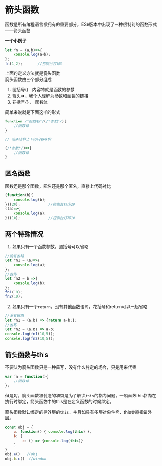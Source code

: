 # 箭头函数
函数是所有编程语言都拥有的重要部分，ES6版本中出现了一种很特别的函数形式——箭头函数

 **一个小例子**
```js
let fn = (a,b)=>{
    console.log(a+b);
};
fn(1,2);       //控制台打印3
```
上面的定义方法就是箭头函数   
箭头函数由三个部分组成
1. 圆括号()，内容物就是函数的参数
2. 箭头=>，我个人理解为参数和函数的链接
3. 花括号{} ， 函数体

简单来说就是下面这样的形式
```js
function /*函数名*/(/*参数*/){
    //函数体
}

// 这条注释上下的内容等价

(/*参数*/)=>{
    //函数体
}
```
## 匿名函数
函数还是那个函数，匿名还是那个匿名，直接上代码对比
```js
(function(b){
    console.log(b);
})(20);             //控制台打印20
((a)=>{
    console.log(a);
})(10);             //控制台打印10
```

## 两个特殊情况
1. 如果只有一个函数参数，圆括号可以省略

```js
//没有省略
let fn1 = (a)=>{
    console.log(a);
};
//省略
let fn2 = b =>{
    console.log(b);
};
fn1(10);
fn2(10);
```
2. 如果只有一个`return`，没有其他函数语句，花括号和return可以一起省略
```js
//没有省略
let fn1 = (a,b) => {return a-b;};
//省略
let fn2 = (a,b) => a-b;
console.log(fn1(10,5));
console.log(fn2(10,5));
```

## 箭头函数与this

不要认为箭头函数只是一种简写，没有什么特定的场合，只是用来代替
```js
var fn = function(){
    //函数体
};
```
但是呢，箭头函数被创造的初衷是为了解决`this`的指向问题。一般函数this指向在执行时绑定，箭头函数中的this是在定义函数的时候绑定。

箭头函数默认绑定的是外层的`this`，并且如果有多层对象件套，this会直指最外层。
```js
const obj = {
    a: function() { console.log(this) },
    b: {
    	c: () => {console.log(this)}
	}
}
obj.a()   //obj
obj.b.c()  //window
```

